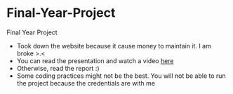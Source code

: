 # Final-Year-Project
Final Year Project
- Took down the website because it cause money to maintain it. I am broke >.<
- You can read the presentation and watch a video [here](https://docs.google.com/presentation/d/1n2d3yMGD4mcpAE4Go3v2Wb6xZEtHuWUWpTmWVqrrVFs/edit#slide=id.g4dfce81f19_0_45)
- Otherwise, read the report :)
- Some coding practices might not be the best. You will not be able to run the project because the credentials are with me
